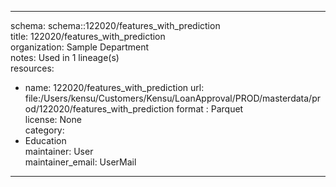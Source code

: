 


---  
schema: schema::122020/features_with_prediction  
title: 122020/features_with_prediction  
organization: Sample Department  
notes: Used in 1 lineage(s)  
resources:  
  - name: 122020/features_with_prediction 
    url: file:/Users/kensu/Customers/Kensu/LoanApproval/PROD/masterdata/prod/122020/features_with_prediction 
    format : Parquet  
license: None  
category:
  - Education  
maintainer: User  
maintainer_email: UserMail  
---